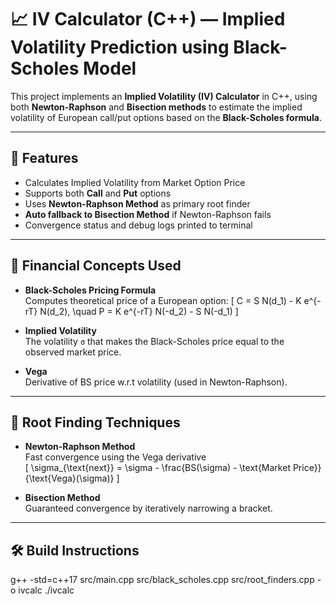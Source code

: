 # 📈 IV Calculator (C++) — Implied Volatility Prediction using Black-Scholes Model

This project implements an **Implied Volatility (IV) Calculator** in C++, using both **Newton-Raphson** and **Bisection methods** to estimate the implied volatility of European call/put options based on the **Black-Scholes formula**.

---

## 🚀 Features

- Calculates Implied Volatility from Market Option Price
- Supports both **Call** and **Put** options
- Uses **Newton-Raphson Method** as primary root finder
- **Auto fallback to Bisection Method** if Newton-Raphson fails
- Convergence status and debug logs printed to terminal

---

## 📘 Financial Concepts Used

- **Black-Scholes Pricing Formula**  
  Computes theoretical price of a European option:
  \[
  C = S N(d_1) - K e^{-rT} N(d_2), \quad P = K e^{-rT} N(-d_2) - S N(-d_1)
  \]

- **Implied Volatility**  
  The volatility `σ` that makes the Black-Scholes price equal to the observed market price.

- **Vega**  
  Derivative of BS price w.r.t volatility (used in Newton-Raphson).

---

## 🧠 Root Finding Techniques

- **Newton-Raphson Method**  
  Fast convergence using the Vega derivative  
  \[
  \sigma_{\text{next}} = \sigma - \frac{BS(\sigma) - \text{Market Price}}{\text{Vega}(\sigma)}
  \]

- **Bisection Method**  
  Guaranteed convergence by iteratively narrowing a bracket.

---

## 🛠️ Build Instructions

g++ -std=c++17 src/main.cpp src/black_scholes.cpp src/root_finders.cpp -o ivcalc
./ivcalc


